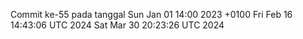 Commit ke-55 pada tanggal Sun Jan 01 14:00 2023 +0100
Fri Feb 16 14:43:06 UTC 2024
Sat Mar 30 20:23:26 UTC 2024
